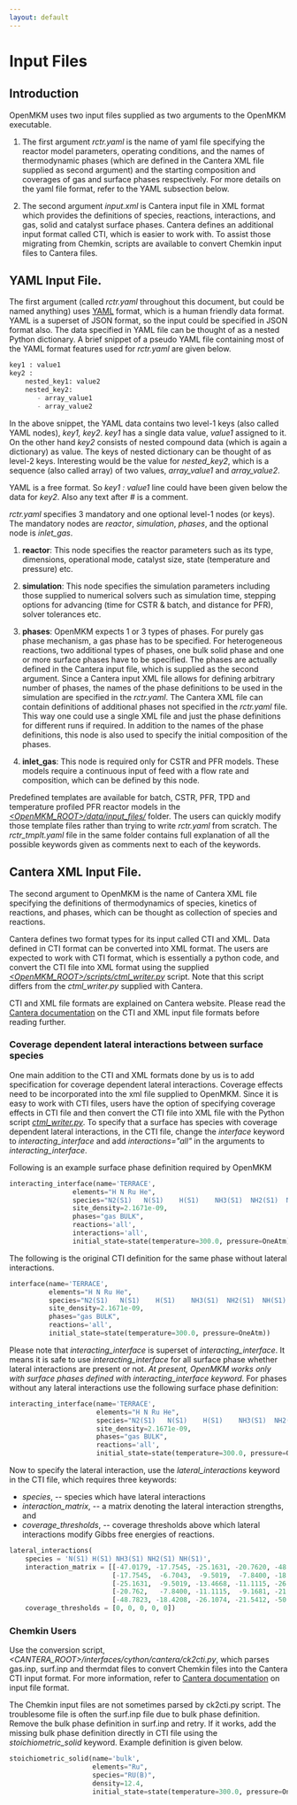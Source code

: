 ```yaml
---
layout: default
---
```


# Input Files

## Introduction
OpenMKM uses two input files supplied as two arguments to the OpenMKM
executable.

1. The first argument *rctr.yaml* is the name of yaml file specifying the
reactor model parameters, operating conditions, and the names of thermodynamic
phases (which are defined in the Cantera XML file supplied as second argument)
and the starting composition and coverages of gas and surface phases
respectively. For more details on the yaml file format,
refer to the YAML subsection below.

2. The second argument *input.xml* is Cantera input file in XML format which
provides the definitions of species, reactions, interactions, and gas, solid
and catalyst surface phases. Cantera defines an additional input format called
CTI, which is easier to work with. To assist those migrating from Chemkin,
scripts are available to convert Chemkin input files to Cantera files. 

## YAML Input File.

The first argument (called *rctr.yaml* throughout this document, but could be
named anything) uses [YAML](https://yaml.org) format, which is a human friendly
data format. YAML is a superset of JSON format, so the input could be specified
in JSON format also. The data specified in YAML file can be thought of as a
nested Python dictionary. A brief snippet of a pseudo YAML file containing 
most of the YAML format features used for *rctr.yaml* are given below.

```python
key1 : value1
key2 : 
    nested_key1: value2
    nested_key2:
       - array_value1
       - array_value2
```

In the above snippet, the YAML data contains two level-1 keys (also called
YAML nodes), *key1, key2*. *key1* has a single data value, *value1* assigned
to it. On the other hand *key2* consists of nested compound data (which is
again a dictionary) as value. The keys of nested dictionary can be thought of
as level-2 keys. Interesting would be the value for *nested\_key2*, which is a
sequence (also called array) of two values, *array\_value1* and *array\_value2*. 

YAML is a free format. So *key1 : value1* line could have been given below the
data for *key2*. Also any text after *\#* is a comment.

*rctr.yaml* specifies 3 mandatory and one optional level-1 nodes (or keys). The 
mandatory nodes are *reactor*, *simulation*, *phases*, and the optional node is 
*inlet_gas*.

1. **reactor**: This node specifies the reactor parameters such as its type,
dimensions, operational mode, catalyst size, state (temperature and pressure)
etc.

2. **simulation**: This node specifies the simulation parameters including
those supplied to numerical solvers such as simulation time, stepping options
for advancing (time for CSTR & batch, and distance for PFR), solver tolerances
etc.

3. **phases**: OpenMKM expects 1 or 3 types of phases. For purely gas phase 
mechanism, a gas phase has to be specified. For heterogeneous reactions, two 
additional types of phases, one bulk solid phase and one or more surface phases 
have to be specified. The phases are actually defined in the Cantera input
file, which is supplied as the second argument. Since a Cantera input XML file
allows for defining arbitrary number of phases, the names of the phase
definitions to be used in the simulation are specified in the *rctr.yaml*.
The Cantera XML file can contain definitions of additional phases not specified
in the *rctr.yaml* file. This way one could use a single XML file and just the
phase definitions for different runs if required. In addition to the names of
the phase definitions, this node is also used to specify the initial
composition of the phases.

4. **inlet_gas**: This node is required only for CSTR and PFR models. These
models require a continuous input of feed with a flow rate and composition,
which can be defined by this node.

Predefined templates are available for batch, CSTR, PFR, TPD and temperature 
profiled PFR reactor models in the
[*\<OpenMKM_ROOT\>/data/input_files/*][examples] folder. The users can quickly
modify those template files rather than trying to write *rctr.yaml* from
scratch. The *rctr_tmplt.yaml* file in the same folder contains full
explanation of all the possible keywords given as comments next to each of the
keywords.


## Cantera XML Input File.
The second argument to OpenMKM is the name of Cantera XML file specifying the
definitions of thermodynamics of species, kinetics of reactions, and phases,
which can be thought as collection of species and reactions.

Cantera defines two format types for its input called CTI and XML. Data defined
in CTI format can be converted into XML format. The users are expected to work
with CTI format, which is essentially a python code, and convert the CTI file
into XML format using the supplied
[*\<OpenMKM\_ROOT\>/scripts/ctml_writer.py*][ctml_writer] script. Note that
this script differs from the *ctml\_writer.py* supplied with Cantera. 

CTI and XML file formats are explained on Cantera website. Please read the
[Cantera documentation][cantera_docs] on the CTI and XML input file formats
before reading further.

### Coverage dependent **lateral interactions** between surface species

One main addition to the CTI and XML formats done by us is to add specification
for coverage dependent lateral interactions. Coverage effects need to be
incorporated into the xml file supplied to OpenMKM. Since it is easy to work
with CTI files, users have the option of specifying coverage effects in CTI
file and then convert the CTI file into XML file with the Python script
[*ctml_writer.py*][ctml_writer]. To specify that a surface has species with
coverage dependent lateral interactions, in the CTI file, change the
*interface* keyword to *interacting\_interface* and add *interactions="all"*
in the arguments to *interacting\_interface*. 

Following is an example surface phase definition required by OpenMKM 

```python
interacting_interface(name='TERRACE',
                elements="H N Ru He",
                species="N2(S1)   N(S1)    H(S1)    NH3(S1)  NH2(S1)  NH(S1) RU(S1)",
                site_density=2.1671e-09,
                phases="gas BULK",
                reactions='all',
                interactions='all',
                initial_state=state(temperature=300.0, pressure=OneAtm))

```

The following is the original CTI definition for the same phase without lateral
interactions.

```python
interface(name='TERRACE',
          elements="H N Ru He",
          species="N2(S1)   N(S1)    H(S1)    NH3(S1)  NH2(S1)  NH(S1) RU(S1)",
          site_density=2.1671e-09,
          phases="gas BULK",
          reactions='all',
          initial_state=state(temperature=300.0, pressure=OneAtm))

```

Please note that *interacting\_interface* is superset of
*interacting\_interface*. It means it is safe to use *interacting\_interface*
for all surface phase whether lateral interactions are present or not.
*At present, OpenMKM works only with surface phases defined with*
*interacting\_interface keyword.* For phases without any lateral interactions
use the following surface phase definition:

```python
interacting_interface(name='TERRACE',
                      elements="H N Ru He",
                      species="N2(S1)   N(S1)    H(S1)    NH3(S1)  NH2(S1)  NH(S1) RU(S1)",
                      site_density=2.1671e-09,
                      phases="gas BULK",
                      reactions='all',
                      initial_state=state(temperature=300.0, pressure=OneAtm))

```

Now to specify the lateral interaction, use the *lateral\_interactions* keyword 
in the CTI file, which requires three keywords:
- *species*, -- species which have lateral interactions
- *interaction\_matrix*, -- a matrix denoting the lateral interaction
  strengths, and
- *coverage\_thresholds*, -- coverage thresholds above which lateral
  interactions modify Gibbs free energies of reactions.

```python
lateral_interactions(
    species = 'N(S1) H(S1) NH3(S1) NH2(S1) NH(S1)',
    interaction_matrix = [[-47.0179, -17.7545, -25.1631, -20.7620, -48.7823],
                          [-17.7545,  -6.7043,  -9.5019,  -7.8400, -18.4208],
                          [-25.1631,  -9.5019, -13.4668, -11.1115, -26.1074],
                          [-20.762,   -7.8400, -11.1115,  -9.1681, -21.5412],
                          [-48.7823, -18.4208, -26.1074, -21.5412, -50.6129]],
    coverage_thresholds = [0, 0, 0, 0, 0])
```

### Chemkin Users 
Use the conversion script,
*\<CANTERA\_ROOT\>/interfaces/cython/cantera/ck2cti.py*, which parses gas.inp,
surf.inp and thermdat files to convert Chemkin files into the Cantera CTI input
format. For more information, refer to [Cantera documentation][cantera_docs]
on input file format.

The Chemkin input files are not sometimes parsed by ck2cti.py script.
The troublesome file is often the surf.inp file due to bulk phase definition.
Remove the bulk phase definition in surf.inp and retry. If it works,
add the missing bulk phase definition directly in CTI file using the 
*stoichiometric\_solid* keyword. Example definition is given below.

```python
stoichiometric_solid(name='bulk',
                     elements="Ru",
                     species="RU(B)",
                     density=12.4,
                     initial_state=state(temperature=300.0, pressure=OneAtm))
```

[examples]: https://github.com/VlachosGroup/openmkm/tree/master/examples
[ctml_writer]: https://github.com/VlachosGroup/openmkm/tree/master/scripts
[cantera_docs]: https://cantera.org/tutorials/input-files.html